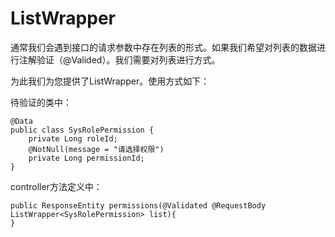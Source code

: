# ListWrapper

通常我们会遇到接口的请求参数中存在列表的形式。如果我们希望对列表的数据进行注解验证（@Valided）。我们需要对列表进行方式。

为此我们为您提供了ListWrapper。使用方式如下：

待验证的类中：

```
@Data
public class SysRolePermission {
    private Long roleId;
    @NotNull(message = "请选择权限")
    private Long permissionId;
}
```

controller方法定义中：

```
public ResponseEntity permissions(@Validated @RequestBody ListWrapper<SysRolePermission> list){
}
```
